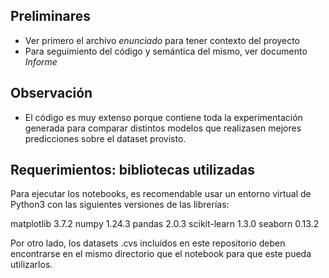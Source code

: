 ## Preliminares
* Ver primero el archivo _enunciado_ para tener contexto del proyecto
* Para seguimiento del código y semántica del mismo, ver documento _Informe_

## Observación
* El código es muy extenso porque contiene toda la experimentación generada para comparar distintos modelos que realizasen mejores predicciones sobre el dataset provisto. 

## Requerimientos: bibliotecas utilizadas
Para ejecutar los notebooks, es recomendable usar un entorno virtual de Python3 con las siguientes versiones de las librerías:

matplotlib              3.7.2
numpy                   1.24.3
pandas                  2.0.3
scikit-learn            1.3.0
seaborn                 0.13.2

Por otro lado, los datasets .cvs incluídos en este repositorio deben encontrarse en el mismo directorio que el notebook para que este pueda utilizarlos.